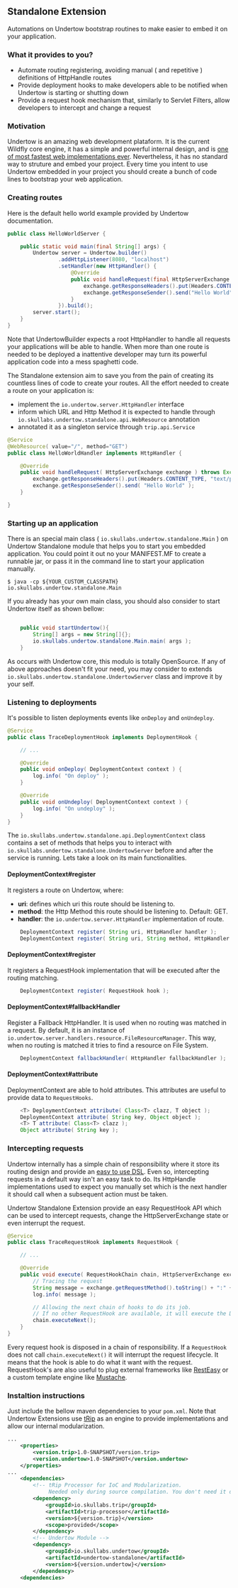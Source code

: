 ## Standalone Extension
Automations on Undertow bootstrap routines to make easier to embed it on your application.

### What it provides to you?
- Automate routing registering, avoiding manual ( and repetitive ) definitions of HttpHandle routes
- Provide deployment hooks to make developers able to be notified when Undertow is starting or shutting down
- Provide a request hook mechanism that, similarly to Servlet Filters, allow developers to intercept and change a request

### Motivation
Undertow is an amazing web development plataform. It is the current Wildfly
core engine, it has a simple and powerful internal design, and is [one of most fastest web implementations ever](http://www.techempower.com/benchmarks/#section=data-r8&hw=i7&test=plaintext).
Nevertheless, it has no standard way to struture and embed your project. Every time you intent to use Undertow embedded in your project you should create a bunch of code lines to bootstrap your web application.

### Creating routes
Here is the default hello world example provided by Undertow documentation.

```java
public class HelloWorldServer {

    public static void main(final String[] args) {
        Undertow server = Undertow.builder()
                .addHttpListener(8080, "localhost")
                .setHandler(new HttpHandler() {
                    @Override
                    public void handleRequest(final HttpServerExchange exchange) throws Exception {
                        exchange.getResponseHeaders().put(Headers.CONTENT_TYPE, "text/plain");
                        exchange.getResponseSender().send("Hello World");
                    }
                }).build();
        server.start();
    }
}
```

Note that UndertowBuilder expects a root HttpHandler to handle all requests your applications will be able to handle. When more than one route is needed to be deployed a inattentive developer may turn its powerful application code into a mess spaghetti code.

The Standalone extension aim to save you from the pain of creating its countless lines of code
to create your routes. All the effort needed to create a route on your application is:
- implement the ```io.undertow.server.HttpHandler``` interface
- inform which URL and Http Method it is expected to handle through ```io.skullabs.undertow.standalone.api.WebResource``` annotation
- annotated it as a singleton service through ```trip.api.Service```

```java
@Service
@WebResource( value="/", method="GET")
public class HelloWorldHandler implements HttpHandler {

    @Override
    public void handleRequest( HttpServerExchange exchange ) throws Exception {
        exchange.getResponseHeaders().put(Headers.CONTENT_TYPE, "text/plain");
        exchange.getResponseSender().send( "Hello World" );
    }

}
```

### Starting up an application
There is an special main class ( ```io.skullabs.undertow.standalone.Main``` ) on Undertow Standalone module that helps you to start you embedded application. You could point it out no your MANIFEST.MF to create a runnable jar, or pass it in the command line to start your application manually.

```console
$ java -cp ${YOUR_CUSTOM_CLASSPATH} io.skullabs.undertow.standalone.Main
```

If you already has your own main class, you should also consider to start Undertow itself as shown bellow:
```java

    public void startUndertow(){
        String[] args = new String[]{};
        io.skullabs.undertow.standalone.Main.main( args );
    }

```

As occurs with Undertow core, this modulo is totally OpenSource. If any of above approaches doesn't fit your need, you may consider to extends ```io.skullabs.undertow.standalone.UndertowServer``` class and improve it by your self.

### Listening to deployments
It's possible to listen deployments events like ```onDeploy``` and ```onUndeploy```.

```java
@Service
public class TraceDeploymentHook implements DeploymentHook {

	// ...

	@Override
	public void onDeploy( DeploymentContext context ) {
		log.info( "On deploy" );
	}

	@Override
	public void onUndeploy( DeploymentContext context ) {
		log.info( "On undeploy" );
	}
}

```

The ```io.skullabs.undertow.standalone.api.DeploymentContext``` class contains a set of methods that helps you to interact with ```io.skullabs.undertow.standalone.UndertowServer``` before and after the service is running. Lets take a look on its main functionalities.

#### DeploymentContext#register
It registers a route on Undertow, where:
- __uri__: defines which uri this route should be listening to.
- __method__: the Http Method this route should be listening to. Default: GET.
- __handler__: the ```io.undertow.server.HttpHandler``` implementation of route.
```java
	DeploymentContext register( String uri, HttpHandler handler );
	DeploymentContext register( String uri, String method, HttpHandler handler );
```

#### DeploymentContext#register
It registers a RequestHook implementation that will be executed after the routing matching.
```java
	DeploymentContext register( RequestHook hook );
```

#### DeploymentContext#fallbackHandler
Register a Fallback HttpHandler. It is used when no routing was matched in a request. By default, it is an instance of ```io.undertow.server.handlers.resource.FileResourceManager```. This way, when no routing is matched it tries to find a resource on File System.
```java
	DeploymentContext fallbackHandler( HttpHandler fallbackHandler );
```

#### DeploymentContext#attribute
DeploymentContext are able to hold attributes. This attributes are useful to provide data to ```RequestHooks```.
```java
	<T> DeploymentContext attribute( Class<T> clazz, T object );
	DeploymentContext attribute( String key, Object object );
	<T> T attribute( Class<T> clazz );
	Object attribute( String key );
```

### Intercepting requests
Undertow internally has a simple chain of responsibility where it store its routing design and provide an [easy to use DSL](http://undertow.io/documentation/core/built-in-handlers.html). Even so, intercepting requests in a default way isn't an easy task to do. Its HttpHandle implementations used to expect you manually set which is the next handler it should call when a subsequent action must be taken.

Undertow Standalone Extension provide an easy RequestHook API which can be used to intercept requests, change
the HttpServerExchange state or even interrupt the request.

```java
@Service
public class TraceRequestHook implements RequestHook {

    // ...

    @Override
    public void execute( RequestHookChain chain, HttpServerExchange exchange ) {
        // Tracing the request
        String message = exchange.getRequestMethod().toString() + ":" + exchange.getRequestPath();
        log.info( message );

        // Allowing the next chain of hooks to do its job.
        // If no other RequestHook are available, it will execute the Default Handler
        chain.executeNext();
	}
}

```

Every request hook is disposed in a chain of responsibility. If a ```RequestHook``` does not call ```chain.executeNext()```
it will interrupt the request lifecycle. It means that the hook is able to do what it want with the request. RequestHook's are also useful to plug external frameworks like [RestEasy](http://www.jboss.org/resteasy) or a custom template engine like [Mustache](http://mustache.github.io/).

### Instaltion instructions
Just include the bellow maven dependencies to your ```pom.xml```. Note that Undertow Extensions use [tRip](https://github.com/Skullabs/tRip) as an engine to provide implementations and allow our internal modularization.

```xml
...
    <properties>
        <version.trip>1.0-SNAPSHOT/version.trip>
        <version.undertow>1.0-SNAPSHOT</version.undertow>
    </properties>
...
    <dependencies>
        <!-- tRip Processor for IoC and Modularization.
        	 Needed only during source compilation. You don't need it during runtime. -->
        <dependency>
            <groupId>io.skullabs.trip</groupId>
            <artifactId>trip-processor</artifactId>
            <version>${version.trip}</version>
            <scope>provided</scope>
        </dependency>
        <!-- Undertow Module -->
        <dependency>
            <groupId>io.skullabs.undertow</groupId>
            <artifactId>undertow-standalone</artifactId>
            <version>${version.undertow}</version>
        </dependency>
    <dependencies>
```
